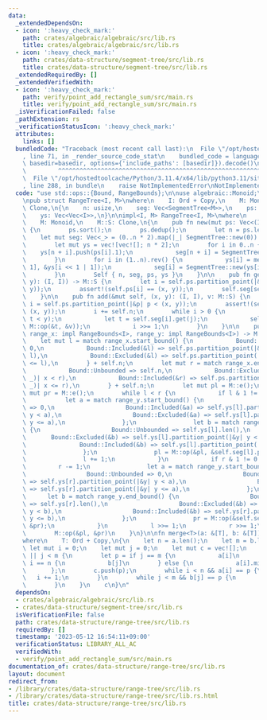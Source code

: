 ```yaml
---
data:
  _extendedDependsOn:
  - icon: ':heavy_check_mark:'
    path: crates/algebraic/algebraic/src/lib.rs
    title: crates/algebraic/algebraic/src/lib.rs
  - icon: ':heavy_check_mark:'
    path: crates/data-structure/segment-tree/src/lib.rs
    title: crates/data-structure/segment-tree/src/lib.rs
  _extendedRequiredBy: []
  _extendedVerifiedWith:
  - icon: ':heavy_check_mark:'
    path: verify/point_add_rectangle_sum/src/main.rs
    title: verify/point_add_rectangle_sum/src/main.rs
  _isVerificationFailed: false
  _pathExtension: rs
  _verificationStatusIcon: ':heavy_check_mark:'
  attributes:
    links: []
  bundledCode: "Traceback (most recent call last):\n  File \"/opt/hostedtoolcache/Python/3.11.4/x64/lib/python3.11/site-packages/onlinejudge_verify/documentation/build.py\"\
    , line 71, in _render_source_code_stat\n    bundled_code = language.bundle(stat.path,\
    \ basedir=basedir, options={'include_paths': [basedir]}).decode()\n          \
    \         ^^^^^^^^^^^^^^^^^^^^^^^^^^^^^^^^^^^^^^^^^^^^^^^^^^^^^^^^^^^^^^^^^^^^^^^^^^^^^^^^^\n\
    \  File \"/opt/hostedtoolcache/Python/3.11.4/x64/lib/python3.11/site-packages/onlinejudge_verify/languages/rust.py\"\
    , line 288, in bundle\n    raise NotImplementedError\nNotImplementedError\n"
  code: "use std::ops::{Bound, RangeBounds};\n\nuse algebraic::Monoid;\nuse segment_tree::SegmentTree;\n\
    \npub struct RangeTree<I, M>\nwhere\n    I: Ord + Copy,\n    M: Monoid,\n    M::S:\
    \ Clone,\n{\n    n: usize,\n    seg: Vec<SegmentTree<M>>,\n    ps: Vec<(I, I)>,\n\
    \    ys: Vec<Vec<I>>,\n}\n\nimpl<I, M> RangeTree<I, M>\nwhere\n    I: Ord + Copy,\n\
    \    M: Monoid,\n    M::S: Clone,\n{\n    pub fn new(mut ps: Vec<(I, I)>) -> Self\
    \ {\n        ps.sort();\n        ps.dedup();\n        let n = ps.len();\n    \
    \    let mut seg: Vec<_> = (0..n * 2).map(|_| SegmentTree::new(0)).collect();\n\
    \        let mut ys = vec![vec![]; n * 2];\n        for i in 0..n {\n        \
    \    ys[n + i].push(ps[i].1);\n            seg[n + i] = SegmentTree::new(1);\n\
    \        }\n        for i in (1..n).rev() {\n            ys[i] = merge(&ys[i <<\
    \ 1], &ys[i << 1 | 1]);\n            seg[i] = SegmentTree::new(ys[i].len());\n\
    \        }\n        Self { n, seg, ps, ys }\n    }\n\n    pub fn get(&self, (x,\
    \ y): (I, I)) -> M::S {\n        let i = self.ps.partition_point(|&p| p < (x,\
    \ y));\n        assert!(self.ps[i] == (x, y));\n        self.seg[self.n + i].get(0)\n\
    \    }\n\n    pub fn add(&mut self, (x, y): (I, I), v: M::S) {\n        let mut\
    \ i = self.ps.partition_point(|&p| p < (x, y));\n        assert!(self.ps[i] ==\
    \ (x, y));\n        i += self.n;\n        while i > 0 {\n            let j = self.ys[i].partition_point(|&t|\
    \ t < y);\n            let t = self.seg[i].get(j);\n            self.seg[i].set(j,\
    \ M::op(&t, &v));\n            i >>= 1;\n        }\n    }\n\n    pub fn prod(&self,\
    \ range_x: impl RangeBounds<I>, range_y: impl RangeBounds<I>) -> M::S {\n    \
    \    let mut l = match range_x.start_bound() {\n            Bound::Unbounded =>\
    \ 0,\n            Bound::Included(&l) => self.ps.partition_point(|&(x, _)| x <\
    \ l),\n            Bound::Excluded(&l) => self.ps.partition_point(|&(x, _)| x\
    \ <= l),\n        } + self.n;\n        let mut r = match range_x.end_bound() {\n\
    \            Bound::Unbounded => self.n,\n            Bound::Excluded(&r) => self.ps.partition_point(|&(x,\
    \ _)| x < r),\n            Bound::Included(&r) => self.ps.partition_point(|&(x,\
    \ _)| x <= r),\n        } + self.n;\n        let mut pl = M::e();\n        let\
    \ mut pr = M::e();\n        while l < r {\n            if l & 1 != 0 {\n     \
    \           let a = match range_y.start_bound() {\n                    Bound::Unbounded\
    \ => 0,\n                    Bound::Included(&a) => self.ys[l].partition_point(|&y|\
    \ y < a),\n                    Bound::Excluded(&a) => self.ys[l].partition_point(|&y|\
    \ y <= a),\n                };\n                let b = match range_y.end_bound()\
    \ {\n                    Bound::Unbounded => self.ys[l].len(),\n             \
    \       Bound::Excluded(&b) => self.ys[l].partition_point(|&y| y < b),\n     \
    \               Bound::Included(&b) => self.ys[l].partition_point(|&y| y <= b),\n\
    \                };\n                pl = M::op(&pl, &self.seg[l].prod(a..b));\n\
    \                l += 1;\n            }\n            if r & 1 != 0 {\n       \
    \         r -= 1;\n                let a = match range_y.start_bound() {\n   \
    \                 Bound::Unbounded => 0,\n                    Bound::Included(&a)\
    \ => self.ys[r].partition_point(|&y| y < a),\n                    Bound::Excluded(&a)\
    \ => self.ys[r].partition_point(|&y| y <= a),\n                };\n          \
    \      let b = match range_y.end_bound() {\n                    Bound::Unbounded\
    \ => self.ys[r].len(),\n                    Bound::Excluded(&b) => self.ys[r].partition_point(|&y|\
    \ y < b),\n                    Bound::Included(&b) => self.ys[r].partition_point(|&y|\
    \ y <= b),\n                };\n                pr = M::op(&self.seg[r].prod(a..b),\
    \ &pr);\n            }\n            l >>= 1;\n            r >>= 1;\n        }\n\
    \        M::op(&pl, &pr)\n    }\n}\n\nfn merge<T>(a: &[T], b: &[T]) -> Vec<T>\n\
    where\n    T: Ord + Copy,\n{\n    let n = a.len();\n    let m = b.len();\n   \
    \ let mut i = 0;\n    let mut j = 0;\n    let mut c = vec![];\n    while i < n\
    \ || j < m {\n        let p = if j == m {\n            a[i]\n        } else if\
    \ i == n {\n            b[j]\n        } else {\n            a[i].min(b[j])\n \
    \       };\n        c.push(p);\n        while i < n && a[i] == p {\n         \
    \   i += 1;\n        }\n        while j < m && b[j] == p {\n            j += 1;\n\
    \        }\n    }\n    c\n}\n"
  dependsOn:
  - crates/algebraic/algebraic/src/lib.rs
  - crates/data-structure/segment-tree/src/lib.rs
  isVerificationFile: false
  path: crates/data-structure/range-tree/src/lib.rs
  requiredBy: []
  timestamp: '2023-05-12 16:54:11+09:00'
  verificationStatus: LIBRARY_ALL_AC
  verifiedWith:
  - verify/point_add_rectangle_sum/src/main.rs
documentation_of: crates/data-structure/range-tree/src/lib.rs
layout: document
redirect_from:
- /library/crates/data-structure/range-tree/src/lib.rs
- /library/crates/data-structure/range-tree/src/lib.rs.html
title: crates/data-structure/range-tree/src/lib.rs
---
```

